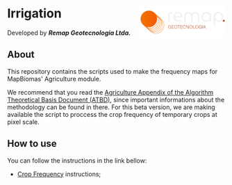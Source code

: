 <div>
    <img src='../assets/new_logo.png' height='auto' width='200' align='right'>
    <h1>Irrigation</h1>
</div>

Developed by ***Remap Geotecnologia Ltda.***

## About

This repository contains the scripts used to make the frequency maps for MapBiomas' Agriculture module.

We recommend that you read the [Agriculture Appendix of the Algorithm Theoretical Basis Document (ATBD)](https://mapbiomas.org/download-dos-atbds), since important informations about the methodology can be found in there. For this beta version, we are making available the script to proccess the crop frequency of temporary crops at pixel scale.

## How to use

You can follow the instructions in the link bellow:

 - [Crop Frequency](./proccess_frequency.js) instructions;
